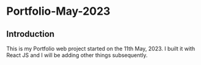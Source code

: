 # Portfolio-May-2023
## Introduction
This is my Portfolio web project started on the 11th May, 2023. I built it with React JS and I will be adding other things subsequently. 
